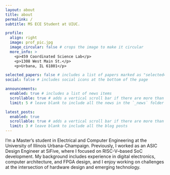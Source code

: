 ```yaml
---
layout: about
title: about
permalink: /
subtitle: MS ECE Student at UIUC.

profile:
  align: right
  image: prof_pic.jpg
  image_circular: false # crops the image to make it circular
  more_info: >
    <p>459 Coordinated Science Lab</p>   
    <p>1308 West Main St.</p>
    <p>Urbana, IL 61801</p>

selected_papers: false # includes a list of papers marked as "selected={true}"
social: false # includes social icons at the bottom of the page

announcements:
  enabled: true # includes a list of news items
  scrollable: true # adds a vertical scroll bar if there are more than 3 news items
  limit: 5 # leave blank to include all the news in the `_news` folder

latest_posts:
  enabled: true
  scrollable: true # adds a vertical scroll bar if there are more than 3 new posts items
  limit: 3 # leave blank to include all the blog posts
---
```


I’m a Master’s student in Electrical and Computer Engineering at the University of Illinois Urbana-Champaign. Previously, I worked as an ASIC Design Engineer at SiFive, where I focused on RISC-V–based SoC development. My background includes experience in digital electronics, computer architecture, and FPGA design, and I enjoy working on challenges at the intersection of hardware design and emerging technology.
